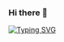 ### Hi there 👋

<a href="https://git.io/typing-svg"><img src="https://readme-typing-svg.demolab.com?font=comic+mono&weight=900&size=45&duration=3000&pause=1000&color=760101&center=true&vCenter=true&width=435&lines=Backend+Developer;Improvement+Lover" alt="Typing SVG" /></a>
<!--
**Camilo716/Camilo716** is a ✨ _special_ ✨ repository because its `README.md` (this file) appears on your GitHub profile.

Here are some ideas to get you started:

- 🔭 I’m currently working on ...
- 🌱 I’m currently learning ...
- 👯 I’m looking to collaborate on ...
- 🤔 I’m looking for help with ...
- 💬 Ask me about ...
- 📫 How to reach me: ...
- 😄 Pronouns: ...
- ⚡ Fun fact: ...
-->
